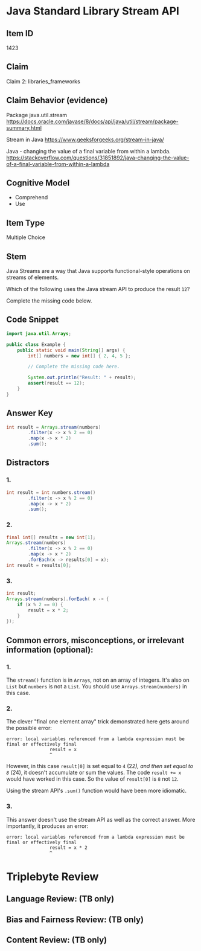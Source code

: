 # Java Standard Library Stream API

## Item ID
1423

## Claim
Claim 2: libraries_frameworks

## Claim Behavior (evidence)
Package java.util.stream
https://docs.oracle.com/javase/8/docs/api/java/util/stream/package-summary.html

Stream in Java
https://www.geeksforgeeks.org/stream-in-java/

Java - changing the value of a final variable from within a lambda.
https://stackoverflow.com/questions/31851892/java-changing-the-value-of-a-final-variable-from-within-a-lambda

## Cognitive Model
* Comprehend
* Use

## Item Type
Multiple Choice

## Stem
Java Streams are a way that Java supports functional-style operations on streams of elements.

Which of the following uses the Java stream API to produce the result `12`?

Complete the missing code below.

## Code Snippet
```java
import java.util.Arrays;

public class Example {
    public static void main(String[] args) {
        int[] numbers = new int[] { 2, 4, 5 };

        // Complete the missing code here.

        System.out.println("Result: " + result);
        assert(result == 12);
    }
}
```

## Answer Key
```java
int result = Arrays.stream(numbers)
        .filter(x -> x % 2 == 0)
        .map(x -> x * 2)
        .sum();
```

## Distractors

### 1.
```java
int result = int numbers.stream()
        .filter(x -> x % 2 == 0)
        .map(x -> x * 2)
        .sum();
```

### 2.
```java
final int[] results = new int[1];
Arrays.stream(numbers)
        .filter(x -> x % 2 == 0)
        .map(x -> x * 2)
        .forEach(x -> results[0] = x);
int result = results[0];
```

### 3.
```java
int result;
Arrays.stream(numbers).forEach( x -> {
    if (x % 2 == 0) {
        result = x * 2;
    }
});
```


## Common errors, misconceptions, or irrelevant information (optional):

### 1.
The `stream()` function is in `Arrays`, not on an array of integers.
It's also on `List` but `numbers` is not a `List`.
You should use `Arrays.stream(numbers)` in this case.

### 2.
The clever "final one element array" trick demonstrated here gets around the possible error:
```
error: local variables referenced from a lambda expression must be final or effectively final
                result = x
                ^
```
However, in this case `result[0]` is set equal to `4` (2*2), and then set equal to `8` (2*4),
it doesn't accumulate or sum the values.  The code `result += x` would have worked in this
case.  So the value of `result[0]` is `8` not `12`.

Using the stream API's `.sum()` function would have been more idiomatic.

### 3.
This answer doesn't use the stream API as well as the correct answer.
More importantly, it produces an error:
```
error: local variables referenced from a lambda expression must be final or effectively final
                result = x * 2
                ^
```

# Triplebyte Review


## Language Review: (TB only)


## Bias and Fairness Review: (TB only)


## Content Review: (TB only)

